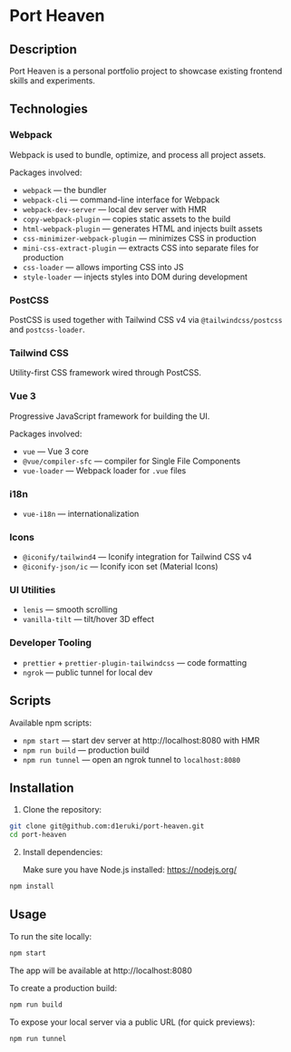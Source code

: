 # Port Heaven

## Description

Port Heaven is a personal portfolio project to showcase existing frontend skills and experiments.

## Technologies

### Webpack

Webpack is used to bundle, optimize, and process all project assets.

Packages involved:

- `webpack` — the bundler
- `webpack-cli` — command-line interface for Webpack
- `webpack-dev-server` — local dev server with HMR
- `copy-webpack-plugin` — copies static assets to the build
- `html-webpack-plugin` — generates HTML and injects built assets
- `css-minimizer-webpack-plugin` — minimizes CSS in production
- `mini-css-extract-plugin` — extracts CSS into separate files for production
- `css-loader` — allows importing CSS into JS
- `style-loader` — injects styles into DOM during development


### PostCSS

PostCSS is used together with Tailwind CSS v4 via `@tailwindcss/postcss` and `postcss-loader`.

### Tailwind CSS

Utility-first CSS framework wired through PostCSS.

### Vue 3

Progressive JavaScript framework for building the UI.

Packages involved:

- `vue` — Vue 3 core
- `@vue/compiler-sfc` — compiler for Single File Components
- `vue-loader` — Webpack loader for `.vue` files

### i18n

- `vue-i18n` — internationalization

### Icons

- `@iconify/tailwind4` — Iconify integration for Tailwind CSS v4
- `@iconify-json/ic` — Iconify icon set (Material Icons)

### UI Utilities

- `lenis` — smooth scrolling
- `vanilla-tilt` — tilt/hover 3D effect

### Developer Tooling

- `prettier` + `prettier-plugin-tailwindcss` — code formatting
- `ngrok` — public tunnel for local dev

## Scripts

Available npm scripts:

- `npm start` — start dev server at http://localhost:8080 with HMR
- `npm run build` — production build
- `npm run tunnel` — open an ngrok tunnel to `localhost:8080`

## Installation

1. Clone the repository:

```bash
git clone git@github.com:d1eruki/port-heaven.git
cd port-heaven
```

2. Install dependencies:

   Make sure you have Node.js installed: https://nodejs.org/

```bash
npm install
```

## Usage

To run the site locally:

```bash
npm start
```

The app will be available at http://localhost:8080

To create a production build:

```bash
npm run build
```

To expose your local server via a public URL (for quick previews):

```bash
npm run tunnel
```
